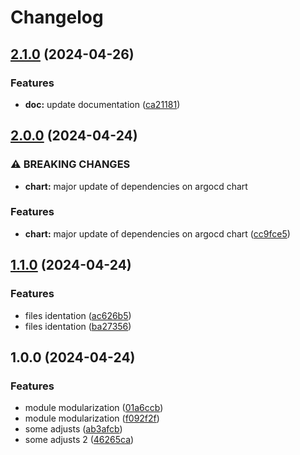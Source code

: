 # Changelog

## [2.1.0](https://github.com/GersonRS/modern-gitops-stack-module-argocd/compare/v2.0.0...v2.1.0) (2024-04-26)


### Features

* **doc:** update documentation ([ca21181](https://github.com/GersonRS/modern-gitops-stack-module-argocd/commit/ca21181b5c83bc30675240ab7ff555fc37f0001d))

## [2.0.0](https://github.com/GersonRS/modern-gitops-stack-module-argocd/compare/v1.1.0...v2.0.0) (2024-04-24)


### ⚠ BREAKING CHANGES

* **chart:** major update of dependencies on argocd chart

### Features

* **chart:** major update of dependencies on argocd chart ([cc9fce5](https://github.com/GersonRS/modern-gitops-stack-module-argocd/commit/cc9fce550dd27e1b0a01a232bdcbe2410a04a7fb))

## [1.1.0](https://github.com/GersonRS/modern-gitops-stack-module-argocd/compare/v1.0.0...v1.1.0) (2024-04-24)


### Features

* files identation ([ac626b5](https://github.com/GersonRS/modern-gitops-stack-module-argocd/commit/ac626b53fd2945657ef1bcea212ff81d75e73391))
* files identation ([ba27356](https://github.com/GersonRS/modern-gitops-stack-module-argocd/commit/ba27356da1286db48a112a93c54ba49bc8a20814))

## 1.0.0 (2024-04-24)


### Features

* module modularization ([01a6ccb](https://github.com/GersonRS/modern-gitops-stack-module-argocd/commit/01a6ccbde262fbd2e3e262fd75e6718cf8b646d8))
* module modularization ([f092f2f](https://github.com/GersonRS/modern-gitops-stack-module-argocd/commit/f092f2f40e32043f61a5e68066027ec0c525eda5))
* some adjusts ([ab3afcb](https://github.com/GersonRS/modern-gitops-stack-module-argocd/commit/ab3afcb6ab36e19a065c3fc4a79fbd5486ffb594))
* some adjusts 2 ([46265ca](https://github.com/GersonRS/modern-gitops-stack-module-argocd/commit/46265cad8d50a0ab3cc8b59c28aad3cdabf69325))
